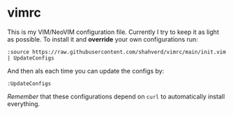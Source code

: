 # vimrc
This is my VIM/NeoVIM configuration file. Currently I try to keep it as light as possible. To install it and **override** your own configurations run:

    :source https://raw.githubusercontent.com/shahverd/vimrc/main/init.vim | UpdateConfigs
    
And then als each time you can update the configs by:

    :UpdateConfigs

*Remember* that these configurations depend on `curl` to automatically install everything. 
